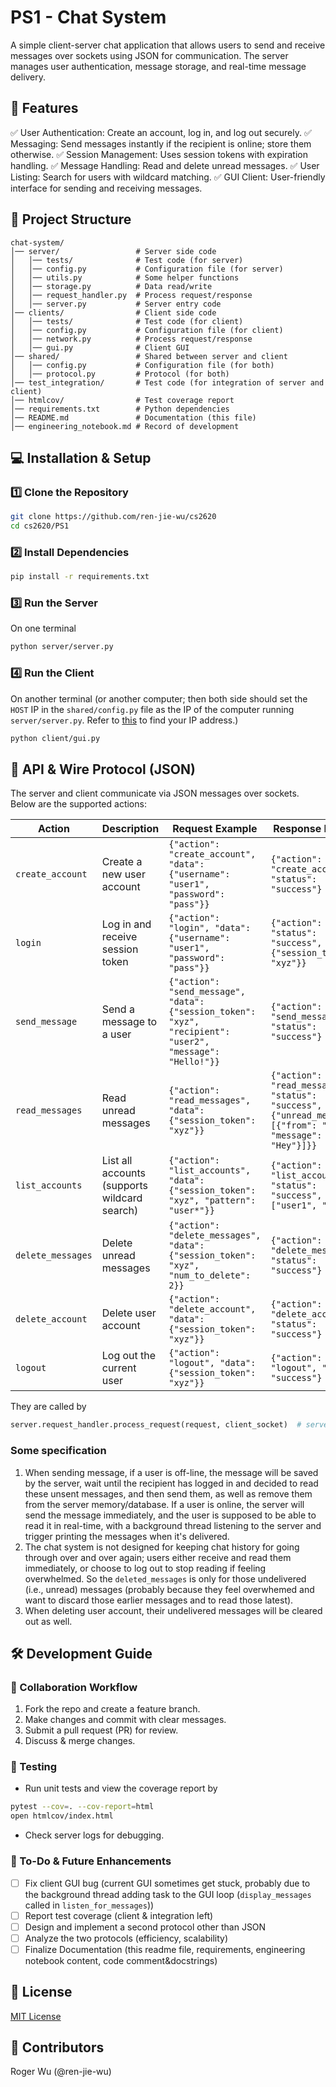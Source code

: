 # PS1 - Chat System

A simple client-server chat application that allows users to send and receive messages over sockets using JSON for communication. The server manages user authentication, message storage, and real-time message delivery.

## 🚀 Features

✅ User Authentication: Create an account, log in, and log out securely.
✅ Messaging: Send messages instantly if the recipient is online; store them otherwise.
✅ Session Management: Uses session tokens with expiration handling.
✅ Message Handling: Read and delete unread messages.
✅ User Listing: Search for users with wildcard matching.
✅ GUI Client: User-friendly interface for sending and receiving messages.

## 📂 Project Structure

```
chat-system/                
│── server/                 # Server side code
│   │── tests/              # Test code (for server)
│   │── config.py           # Configuration file (for server)
│   │── utils.py            # Some helper functions
│   │── storage.py          # Data read/write
│   │── request_handler.py  # Process request/response
│   │── server.py           # Server entry code
│── clients/                # Client side code
│   │── tests/              # Test code (for client)
│   │── config.py           # Configuration file (for client)
│   │── network.py          # Process request/response
│   │── gui.py              # Client GUI
│── shared/                 # Shared between server and client
│   │── config.py           # Configuration file (for both)
│   │── protocol.py         # Protocol (for both)
│── test_integration/       # Test code (for integration of server and client)
│── htmlcov/                # Test coverage report
│── requirements.txt        # Python dependencies
│── README.md               # Documentation (this file)
│── engineering_notebook.md # Record of development
```

## 💻 Installation & Setup

### 1️⃣ Clone the Repository
``` bash
git clone https://github.com/ren-jie-wu/cs2620
cd cs2620/PS1
```

### 2️⃣ Install Dependencies
``` bash
pip install -r requirements.txt
```

### 3️⃣ Run the Server
On one terminal

``` bash
python server/server.py
```

### 4️⃣ Run the Client
On another terminal (or another computer; then both side should set the `HOST` IP in the `shared/config.py` file as the IP of the computer running `server/server.py`. Refer to [this](https://apple.stackexchange.com/questions/20547/how-do-i-find-my-ip-address-from-the-command-line) to find your IP address.)

``` bash
python client/gui.py
```

## 🔧 API & Wire Protocol (JSON)
The server and client communicate via JSON messages over sockets. Below are the supported actions:

| **Action**         | **Description**                                          | **Request Example** | **Response Example** |
|--------------------|----------------------------------------------------------|---------------------|----------------------|
| `create_account`   | Create a new user account                                | `{"action": "create_account", "data": {"username": "user1", "password": "pass"}}` | `{"action": "create_account", "status": "success"}` |
| `login`            | Log in and receive session token                         | `{"action": "login", "data": {"username": "user1", "password": "pass"}}` | `{"action": "login", "status": "success", "data": {"session_token": "xyz"}}` |
| `send_message`     | Send a message to a user                                 | `{"action": "send_message", "data": {"session_token": "xyz", "recipient": "user2", "message": "Hello!"}}` | `{"action": "send_message", "status": "success"}` |
| `read_messages`    | Read unread messages                                     | `{"action": "read_messages", "data": {"session_token": "xyz"}}` | `{"action": "read_messages", "status": "success", "data": {"unread_messages": [{"from": "user2", "message": "Hey"}]}}` |
| `list_accounts`    | List all accounts (supports wildcard search)             | `{"action": "list_accounts", "data": {"session_token": "xyz", "pattern": "user*"}}` | `{"action": "list_accounts", "status": "success", "data": ["user1", "user2"]}` |
| `delete_messages`  | Delete unread messages                                   | `{"action": "delete_messages", "data": {"session_token": "xyz", "num_to_delete": 2}}` | `{"action": "delete_messages", "status": "success"}` |
| `delete_account`   | Delete user account                                      | `{"action": "delete_account", "data": {"session_token": "xyz"}}` | `{"action": "delete_account", "status": "success"}` |
| `logout`           | Log out the current user                                 | `{"action": "logout", "data": {"session_token": "xyz"}}` | `{"action": "logout", "status": "success"}` |

They are called by
``` python
server.request_handler.process_request(request, client_socket)  # server is a ChatServer object
```

### Some specification

1. When sending message, if a user is off-line, the message will be saved by the server, wait until the recipient has logged in and decided to read these unsent messages, and then send them, as well as remove them from the server memory/database. If a user is online, the server will send the message immediately, and the user is supposed to be able to read it in real-time, with a background thread listening to the server and trigger printing the messages when it's delivered.
2. The chat system is not designed for keeping chat history for going through over and over again; users either receive and read them immediately, or choose to log out to stop reading if feeling overwhelmed. So the `deleted_messages` is only for those undelivered (i.e., unread) messages (probably because they feel overwhemed and want to discard those earlier messages and to read those latest).
3. When deleting user account, their undelivered messages will be cleared out as well.

## 🛠 Development Guide

### 📌 Collaboration Workflow
1. Fork the repo and create a feature branch.
2. Make changes and commit with clear messages.
3. Submit a pull request (PR) for review.
4. Discuss & merge changes.

### 📌 Testing
- Run unit tests and view the coverage report by
``` bash
pytest --cov=. --cov-report=html
open htmlcov/index.html
```
- Check server logs for debugging.

### 📌 To-Do & Future Enhancements
- [ ] Fix client GUI bug (current GUI sometimes get stuck, probably due to the background thread adding task to the GUI loop (`display_messages` called in `listen_for_messages`))
- [ ] Report test coverage (client & integration left)
- [ ] Design and implement a second protocol other than JSON
- [ ] Analyze the two protocols (efficiency, scalability)
- [ ] Finalize Documentation (this readme file, requirements, engineering notebook content, code comment&docstrings)

## 📄 License
[MIT License](https://mit-license.org/)

## 👥 Contributors
Roger Wu (@ren-jie-wu)
